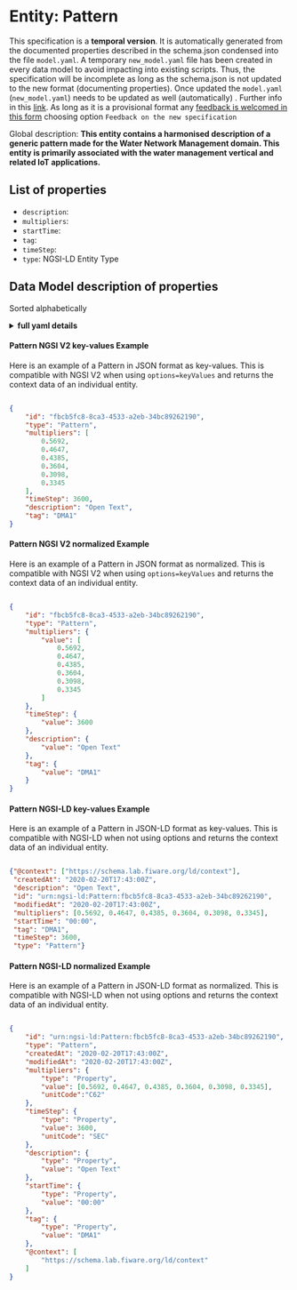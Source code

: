 Entity: Pattern  
===============  
This specification is a **temporal version**. It is automatically generated from the  documented properties described in the schema.json condensed into the file `model.yaml`. A temporary `new_model.yaml` file has been created in every data model to avoid impacting into existing scripts. Thus, the specification will be incomplete as long as the schema.json is not updated to the new format (documenting properties). Once updated the `model.yaml` (`new_model.yaml`) needs to be updated as well (automatically) . Further info in this [link](https://github.com/smart-data-models/data-models/blob/master/specs/warning_message_new_spec.md). As long as it is a provisional format any [feedback is welcomed in this form](https://smartdatamodels.org/index.php/submit-an-issue-2/) choosing option `Feedback on the new specification`  
Global description: **This entity contains a harmonised description of a generic pattern made for the Water Network Management domain. This entity is primarily associated with the water management vertical and related IoT applications.**  

## List of properties  

- `description`:   - `multipliers`:   - `startTime`:   - `tag`:   - `timeStep`:   - `type`: NGSI-LD Entity Type  ## Data Model description of properties  
Sorted alphabetically  
<details><summary><strong>full yaml details</strong></summary>    
```yaml  
Pattern:    
  description: 'This entity contains a harmonised description of a generic pattern made for the Water Network Management domain. This entity is primarily associated with the water management vertical and related IoT applications.'    
  properties:    
    description:    
      properties: &pattern_-_properties_-_multipliers_-_properties    
        createdAt:    
          format: date-time    
          type: string    
        modifiedAt:    
          format: date-time    
          type: string    
        observedAt:    
          format: date-time    
          type: string    
        type:    
          enum:    
            - Property    
          type: string    
        unitCode:    
          type: string    
        value:    
          type:    
            - number    
            - string    
            - array    
      required: &pattern_-_properties_-_multipliers_-_required    
        - type    
        - value    
      type: object    
    multipliers:    
      properties: *pattern_-_properties_-_multipliers_-_properties    
      required: *pattern_-_properties_-_multipliers_-_required    
      type: object    
    startTime:    
      properties: *pattern_-_properties_-_multipliers_-_properties    
      required: *pattern_-_properties_-_multipliers_-_required    
      type: object    
    tag:    
      properties: *pattern_-_properties_-_multipliers_-_properties    
      required: *pattern_-_properties_-_multipliers_-_required    
      type: object    
    timeStep:    
      properties: *pattern_-_properties_-_multipliers_-_properties    
      required: *pattern_-_properties_-_multipliers_-_required    
      type: object    
    type:    
      description: 'NGSI-LD Entity Type'    
      enum:    
        - Pattern    
      type: string    
  required:    
    - id    
    - type    
    - multipliers    
    - timeStep    
    - startTime    
  type: object    
```  
</details>    
#### Pattern NGSI V2 key-values Example    
Here is an example of a Pattern in JSON format as key-values. This is compatible with NGSI V2 when  using `options=keyValues` and returns the context data of an individual entity.  
```json  
{  
    "id": "fbcb5fc8-8ca3-4533-a2eb-34bc89262190",  
    "type": "Pattern",  
    "multipliers": [  
        0.5692,  
        0.4647,  
        0.4385,  
        0.3604,  
        0.3098,  
        0.3345  
    ],  
    "timeStep": 3600,  
    "description": "Open Text",  
    "tag": "DMA1"  
}  
```  
#### Pattern NGSI V2 normalized Example    
Here is an example of a Pattern in JSON format as normalized. This is compatible with NGSI V2 when  using `options=keyValues` and returns the context data of an individual entity.  
```json  
{  
    "id": "fbcb5fc8-8ca3-4533-a2eb-34bc89262190",  
    "type": "Pattern",  
    "multipliers": {  
        "value": [  
            0.5692,  
            0.4647,  
            0.4385,  
            0.3604,  
            0.3098,  
            0.3345  
        ]  
    },  
    "timeStep": {  
        "value": 3600  
    },  
    "description": {  
        "value": "Open Text"  
    },  
    "tag": {  
        "value": "DMA1"  
    }  
}  
```  
#### Pattern NGSI-LD key-values Example    
Here is an example of a Pattern in JSON-LD format as key-values. This is compatible with NGSI-LD when not using options and returns the context data of an individual entity.  
```json  
{"@context": ["https://schema.lab.fiware.org/ld/context"],  
 "createdAt": "2020-02-20T17:43:00Z",  
 "description": "Open Text",  
 "id": "urn:ngsi-ld:Pattern:fbcb5fc8-8ca3-4533-a2eb-34bc89262190",  
 "modifiedAt": "2020-02-20T17:43:00Z",  
 "multipliers": [0.5692, 0.4647, 0.4385, 0.3604, 0.3098, 0.3345],  
 "startTime": "00:00",  
 "tag": "DMA1",  
 "timeStep": 3600,  
 "type": "Pattern"}  
```  
#### Pattern NGSI-LD normalized Example    
Here is an example of a Pattern in JSON-LD format as normalized. This is compatible with NGSI-LD when not using options and returns the context data of an individual entity.  
```json  
{  
    "id": "urn:ngsi-ld:Pattern:fbcb5fc8-8ca3-4533-a2eb-34bc89262190",  
    "type": "Pattern",  
    "createdAt": "2020-02-20T17:43:00Z",  
    "modifiedAt": "2020-02-20T17:43:00Z",  
    "multipliers": {  
        "type": "Property",  
        "value": [0.5692, 0.4647, 0.4385, 0.3604, 0.3098, 0.3345],  
        "unitCode":"C62"  
    },  
    "timeStep": {  
        "type": "Property",  
        "value": 3600,  
        "unitCode": "SEC"  
    },  
    "description": {  
        "type": "Property",  
        "value": "Open Text"  
    },  
    "startTime": {  
        "type": "Property",  
        "value": "00:00"  
    },  
    "tag": {  
        "type": "Property",  
        "value": "DMA1"  
    },  
    "@context": [  
        "https://schema.lab.fiware.org/ld/context"  
    ]  
}  
```  
